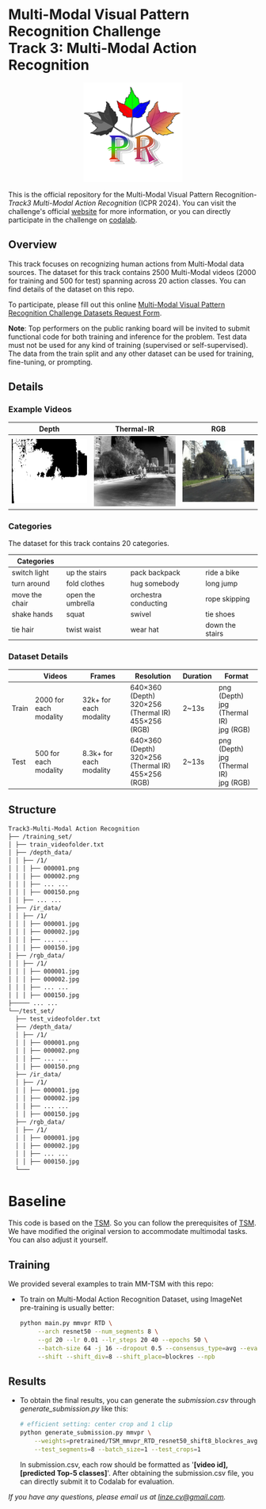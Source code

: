 # Multi-Modal Visual Pattern Recognition Challenge <br>Track 3: Multi-Modal Action Recognition

<div align="center">
    <img src="figs/MMVPR-logo.png" alt="MMVPR" style="width:200px;height:auto;">
</div>

This is the official repository for the Multi-Modal Visual Pattern Recognition-_Track3 Multi-Modal Action Recognition_ (ICPR 2024). You can visit the challenge's official [website](https://prci-lab.github.io/mmvpr-workshop-icpr2024/) for more information, or you can directly participate in the challenge on [codalab](https://codalab.lisn.upsaclay.fr/competitions/19861).

## Overview
This track focuses on recognizing human actions from Multi-Modal data sources. The dataset for this track contains 2500 Multi-Modal videos (2000 for training and 500 for test) spanning across 20 action classes. You can find details of the dataset on this repo.

To participate, please fill out this online [Multi-Modal Visual Pattern Recognition Challenge Datasets Request Form](https://docs.google.com/forms/d/e/1FAIpQLSeJGZTYW-JS0-IJKnWgYGnE0EgdXnoL7Yi0xc-F9Z6XU1X4Zg/viewform).


**Note**: Top performers on the public ranking board will be invited to submit functional code for both training and inference for the problem. Test data must not be used for any kind of training (supervised or self-supervised). The data from the train split and any other dataset can be used for training, fine-tuning, or prompting.

## Details

### Example Videos

| Depth | Thermal-IR | RGB |
|:-----------:|:----------------:|:---------:|
| ![Depth Output](figs/output_depth.gif) | ![IR Output](figs/output_ir.gif) | ![RGB Output](figs/output_rgb.gif) |

### Categories

The dataset for this track contains 20 categories.

|Categories          |            |             |         |
|---------------------|---------------------|----------------------|------------------|
| switch light        | up the stairs       | pack backpack        | ride a bike      |
| turn around         | fold clothes        | hug somebody         | long jump        |
| move the chair      | open the umbrella   | orchestra conducting | rope skipping    |
| shake hands         | squat               | swivel               | tie shoes        |
| tie hair            | twist waist         | wear hat             | down the stairs  |

### Dataset Details

|         | Videos | Frames              | Resolution                                  | Duration | Format                                    |
|---------|--------|---------------------|---------------------------------------------|----------|-------------------------------------------|
| Train   | 2000 for each modality   | 32k+ for each modality | 640×360 (Depth)<br>320×256 (Thermal IR)<br>455×256 (RGB) | 2~13s    | png (Depth)<br>jpg (Thermal IR)<br>jpg (RGB) |
| Test    | 500 for each modality   | 8.3k+ for each modality | 640×360 (Depth)<br>320×256 (Thermal IR)<br>455×256 (RGB) | 2~13s    | png (Depth)<br>jpg (Thermal IR)<br>jpg (RGB) |

## Structure

```
Track3-Multi-Modal Action Recognition
├── /training_set/
│ ├── train_videofolder.txt
│ ├── /depth_data/
│ │ ├── /1/
│ │ │ ├── 000001.png
│ │ │ ├── 000002.png
│ │ │ ├── ... ...
│ │ │ ├── 000150.png
│ │ ├── ... ...
│ ├── /ir_data/
│ │ ├── /1/
│ │ │ ├── 000001.jpg
│ │ │ ├── 000002.jpg
│ │ │ ├── ... ...
│ │ │ ├── 000150.jpg
│ ├── /rgb_data/
│ │ ├── /1/
│ │ │ ├── 000001.jpg
│ │ │ ├── 000002.jpg
│ │ │ ├── ... ...
│ │ │ ├── 000150.jpg
├───── ... ...
└──/test_set/
  ├── test_videofolder.txt
  ├── /depth_data/
  │ ├── /1/
  │ │ ├── 000001.png
  │ │ ├── 000002.png
  │ │ ├── ... ...
  │ │ ├── 000150.png
  ├── /ir_data/
  │ ├── /1/
  │ │ ├── 000001.jpg
  │ │ ├── 000002.jpg
  │ │ ├── ... ...
  │ │ ├── 000150.jpg
  ├── /rgb_data/
  │ ├── /1/
  │ │ ├── 000001.jpg
  │ │ ├── 000002.jpg
  │ │ ├── ... ...
  │ │ ├── 000150.jpg
  └───
```
# Baseline
This code is based on the [TSM](https://github.com/mit-han-lab/temporal-shift-module). So you can follow the prerequisites of [TSM](https://github.com/mit-han-lab/temporal-shift-module). 
<br>We have modified the original version to accommodate multimodal tasks. You can also adjust it yourself.

## Training 

We provided several examples to train MM-TSM with this repo:

- To train on Multi-Modal Action Recognition Dataset, using ImageNet pre-training is usually better:

  ```bash
  python main.py mmvpr RTD \
       --arch resnet50 --num_segments 8 \
       --gd 20 --lr 0.01 --lr_steps 20 40 --epochs 50 \
       --batch-size 64 -j 16 --dropout 0.5 --consensus_type=avg --eval-freq=1 \
       --shift --shift_div=8 --shift_place=blockres --npb
  ```
  
## Results 
- To obtain the final results, you can generate the _submission.csv_ through _generate_submission.py_ like this:
  ```bash
  # efficient setting: center crop and 1 clip
  python generate_submission.py mmvpr \
      --weights=pretrained/TSM_mmvpr_RTD_resnet50_shift8_blockres_avg_segment8_e45.pth \
      --test_segments=8 --batch_size=1 --test_crops=1
  ```
  In submission.csv, each row should be formatted as '<strong>[video id], [predicted Top-5 classes]</strong>'. After obtaining the submission.csv file, you can directly submit it to Codalab for evaluation.


*If you have any questions, please email us at linze.cv@gmail.com.*

